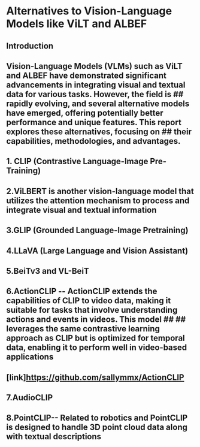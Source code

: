 # Alternatives to Vision-Language Models like ViLT and ALBEF

## Introduction
## Vision-Language Models (VLMs) such as ViLT and ALBEF have demonstrated significant advancements in integrating visual and textual data for various tasks. However, the field is ## rapidly evolving, and several alternative models have emerged, offering potentially better performance and unique features. This report explores these alternatives, focusing on ## their capabilities, methodologies, and advantages.

## 1. CLIP (Contrastive Language-Image Pre-Training)

## 2.ViLBERT is another vision-language model that utilizes the attention mechanism to process and integrate visual and textual information

## 3.GLIP (Grounded Language-Image Pretraining)

## 4.LLaVA (Large Language and Vision Assistant)

## 5.BeiTv3 and VL-BeiT


## 6.ActionCLIP -- ActionCLIP extends the capabilities of CLIP to video data, making it suitable for tasks that involve understanding actions and events in videos. This model ## ## leverages the same contrastive learning approach as CLIP but is optimized for temporal data, enabling it to perform well in video-based applications
## [link]https://github.com/sallymmx/ActionCLIP

## 7.AudioCLIP

## 8.PointCLIP-- Related to robotics and PointCLIP is designed to handle 3D point cloud data along with textual descriptions


